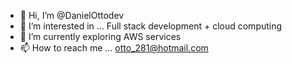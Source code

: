- 👋 Hi, I’m @DanielOttodev
- 👀 I’m interested in ... Full stack development + cloud computing
- 🌱 I’m currently exploring AWS services
- 📫 How to reach me ... otto_281@hotmail.com

<!---
DanielOttodev/DanielOttodev is a ✨ special ✨ repository because its `README.md` (this file) appears on your GitHub profile.
You can click the Preview link to take a look at your changes.
--->
